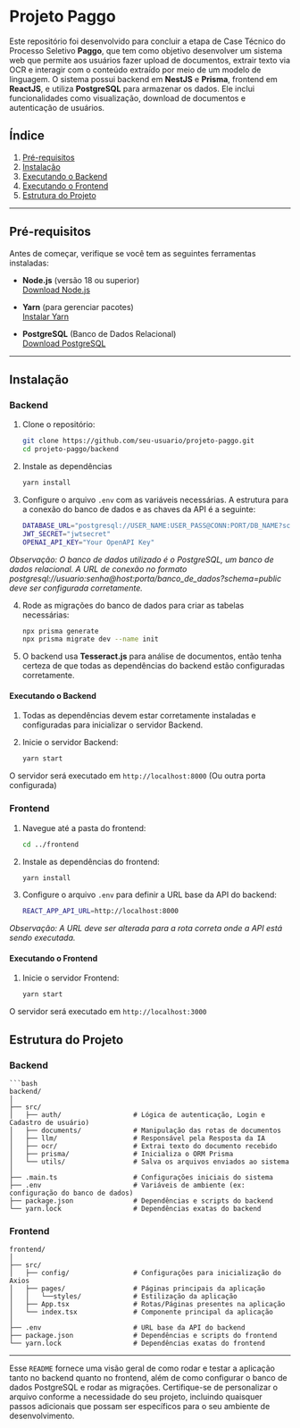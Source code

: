 

# Projeto Paggo

Este repositório foi desenvolvido para concluir a etapa de Case Técnico do Processo Seletivo **Paggo**, que tem como objetivo desenvolver um sistema web que permite aos usuários fazer upload de documentos, extrair texto via OCR e interagir com o conteúdo extraído por meio de um modelo de linguagem. O sistema possui backend em **NestJS** e **Prisma**, frontend em **ReactJS**, e utiliza **PostgreSQL** para armazenar os dados. Ele inclui funcionalidades como visualização, download de documentos e autenticação de usuários.

## Índice

1. [Pré-requisitos](#pré-requisitos)
2. [Instalação](#instalação)
3. [Executando o Backend](#executando-o-backend)
4. [Executando o Frontend](#executando-o-frontend)
5. [Estrutura do Projeto](#estrutura-do-projeto)

---

## Pré-requisitos

Antes de começar, verifique se você tem as seguintes ferramentas instaladas:

- **Node.js** (versão 18 ou superior)  
  [Download Node.js](https://nodejs.org/)

- **Yarn** (para gerenciar pacotes)  
  [Instalar Yarn](https://yarnpkg.com/getting-started/install)

- **PostgreSQL** (Banco de Dados Relacional)  
  [Download PostgreSQL](https://www.postgresql.org/download/)

---

## Instalação

### Backend

1. Clone o repositório:
   ```bash
   git clone https://github.com/seu-usuario/projeto-paggo.git
   cd projeto-paggo/backend
   
2. Instale as dependências
   ```bash
   yarn install

3. Configure o arquivo `.env` com as variáveis necessárias. A estrutura para a conexão do banco de dados e as chaves da API é a seguinte:
   ```bash
   DATABASE_URL="postgresql://USER_NAME:USER_PASS@CONN:PORT/DB_NAME?schema=public"
   JWT_SECRET="jwtsecret"
   OPENAI_API_KEY="Your OpenAPI Key"
*Observação: O banco de dados utilizado é o PostgreSQL, um banco de dados relacional. A URL de conexão no formato postgresql://usuario:senha@host:porta/banco_de_dados?schema=public deve ser configurada corretamente.* 

4. Rode as migrações do banco de dados para criar as tabelas necessárias:
	```bash
	npx prisma generate
	npx prisma migrate dev --name init

5. O backend usa **Tesseract.js** para análise de documentos, então tenha certeza de que todas as dependências do backend estão configuradas corretamente.

#### Executando o Backend
1. Todas as dependências devem estar corretamente instaladas e configuradas para inicializar o servidor Backend.

2. Inicie o servidor Backend:
	```bash
	yarn start
O servidor será executado em `http://localhost:8000` (Ou outra porta configurada)

### Frontend

1. Navegue até a pasta do frontend:
	```bash
	cd ../frontend

2. Instale as dependências do frontend: 
	```bash
	yarn install

3. Configure o arquivo `.env` para definir a URL base da API do backend:
	```bash
	REACT_APP_API_URL=http://localhost:8000

*Observação: A URL deve ser alterada para a rota correta onde a API está sendo executada.*

#### Executando o Frontend
1. Inicie o servidor Frontend:
	```bash
	yarn start
O servidor será executado em `http://localhost:3000`
 

## Estrutura do Projeto

### Backend
	```bash
	backend/
	│
	├── src/
	│   ├── auth/           	   # Lógica de autenticação, Login e Cadastro de usuário)
	│   ├── documents/             # Manipulação das rotas de documentos
	│   ├── llm/                   # Responsável pela Resposta da IA
	│   ├── ocr/                   # Extrai texto do documento recebido
	│   ├── prisma/                # Inicializa o ORM Prisma
	│   └── utils/                 # Salva os arquivos enviados ao sistema
	│
	├── .main.ts                   # Configurações iniciais do sistema
	├── .env                       # Variáveis de ambiente (ex: configuração do banco de dados)
	├── package.json               # Dependências e scripts do backend
	└── yarn.lock                  # Dependências exatas do backend

### Frontend
	frontend/
	│
	├── src/
	│   ├── config/                # Configurações para inicialização do Axios
	│   ├── pages/                 # Páginas principais da aplicação
	│   │   └──styles/		       # Estilização da aplicação
	│   ├── App.tsx                # Rotas/Páginas presentes na aplicação
	│   └── index.tsx              # Componente principal da aplicação
	│
	├── .env                       # URL base da API do backend
	├── package.json               # Dependências e scripts do frontend
	└── yarn.lock                  # Dependências exatas do frontend

---

Esse `README` fornece uma visão geral de como rodar e testar a aplicação tanto no backend quanto no frontend, além de como configurar o banco de dados PostgreSQL e rodar as migrações. Certifique-se de personalizar o arquivo conforme a necessidade do seu projeto, incluindo quaisquer passos adicionais que possam ser específicos para o seu ambiente de desenvolvimento.
